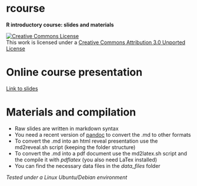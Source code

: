 rcourse
=======

**R introductory course: slides and materials**

<a rel="license" href="http://creativecommons.org/licenses/by/3.0/deed.en_US"><img alt="Creative Commons License" style="border-width:0" src="http://i.creativecommons.org/l/by/3.0/88x31.png" /></a><br />This work is licensed under a <a rel="license" href="http://creativecommons.org/licenses/by/3.0/deed.en_US">Creative Commons Attribution 3.0 Unported License</a>

# Online course presentation

[Link to slides](https://dl.dropboxusercontent.com/u/62560154/cursoR_AIL/introduccion.html#/)

# Materials and compilation

* Raw slides are written in markdown syntax
* You need a recent version of [pandoc](http://johnmacfarlane.net/pandoc/) to convert the .md to other formats
* To convert the .md into an html reveal presentation use the md2reveal.sh script (keeping the folder structure)
* To convert the .md into a pdf document use the md2latex.sh script and the compile it with *pdflatex* (you also need LaTex installed)
* You can find the necessary data files in the *data_files* folder

*Tested under a Linux Ubuntu/Debian environment*



